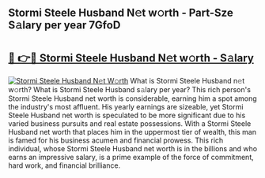 ## Stormi Steele Husband N𝚎t w𝚘rth - Part-Sze S𝚊lary per year 7GfoD

# <h2><a href="http://gc0d1px.nevu.top/?p=Stormi+Steele+Husband">🔗 👉🔴 Stormi Steele Husband N𝚎t w𝚘rth - S𝚊lary</a></h2>

[![Stormi Steele Husband N𝚎t W𝚘rth](https://i.imgur.com/Oavwk0R.jpeg)](http://gc0d1px.nevu.top/?p=Stormi+Steele+Husband)
What is Stormi Steele Husband n𝚎t w𝚘rth? What is Stormi Steele Husband s𝚊lary per year?
This rich person's Stormi Steele Husband net worth is considerable, earning him a spot among the industry's most affluent. His yearly earnings are sizeable, yet Stormi Steele Husband net worth is speculated to be more significant due to his varied business pursuits and real estate possessions. With a Stormi Steele Husband net worth that places him in the uppermost tier of wealth, this man is famed for his business acumen and financial prowess. This rich individual, whose Stormi Steele Husband net worth is in the billions and who earns an impressive salary, is a prime example of the force of commitment, hard work, and financial brilliance.
